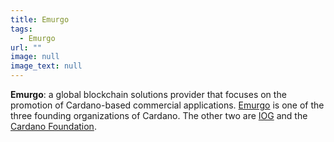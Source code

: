 ```yaml
---
title: Emurgo
tags:
  - Emurgo
url: ""
image: null
image_text: null
---
```


**Emurgo**: a global blockchain solutions provider that focuses on the promotion of Cardano-based commercial applications. [Emurgo](https://emurgo.io/) is one of the three founding organizations of Cardano. The other two are [IOG](https://www.essentialcardano.io/glossary/iog) and the [Cardano Foundation](https://www.essentialcardano.io/glossary/cardano-foundation).
